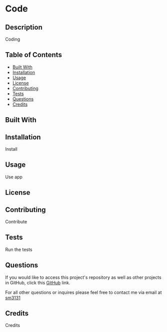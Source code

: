 
  # Code

  

  ## Description
  Coding

  ## Table of Contents
  * [Built With](#built-with)
  * [Installation](#installation)
  * [Usage](#usage)
  * [License](#license)
  * [Contributing](#contributing)
  * [Tests](#tests)
  * [Questions](#questions)
  * [Credits](#credits)

  ## Built With
  

  ## Installation
  Install

  ## Usage
  Use app

  ## License
  

  ## Contributing
  Contribute

  ## Tests
  Run the tests

  ## Questions

  If you would like to access this project's repository as well as other projects in GitHub, click this [GitHub](https://github.com/sm3131) link.

  For all other questions or inquires please feel free to contact me via email at [sm3131](mailto:sm3131)

  ## Credits
  Credits
